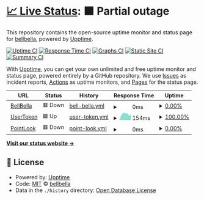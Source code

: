 # [📈 Live Status](https://bellbella.github.io/uptime): <!--live status--> **🟧 Partial outage**

This repository contains the open-source uptime monitor and status page for [bellbella](https://bellbella.github.io/uptime), powered by [Upptime](https://github.com/upptime/upptime).

[![Uptime CI](https://github.com/bellbella/uptime/workflows/Uptime%20CI/badge.svg)](https://github.com/bellbella/uptime/actions?query=workflow%3A%22Uptime+CI%22)
[![Response Time CI](https://github.com/bellbella/uptime/workflows/Response%20Time%20CI/badge.svg)](https://github.com/bellbella/uptime/actions?query=workflow%3A%22Response+Time+CI%22)
[![Graphs CI](https://github.com/bellbella/uptime/workflows/Graphs%20CI/badge.svg)](https://github.com/bellbella/uptime/actions?query=workflow%3A%22Graphs+CI%22)
[![Static Site CI](https://github.com/bellbella/uptime/workflows/Static%20Site%20CI/badge.svg)](https://github.com/bellbella/uptime/actions?query=workflow%3A%22Static+Site+CI%22)
[![Summary CI](https://github.com/bellbella/uptime/workflows/Summary%20CI/badge.svg)](https://github.com/bellbella/uptime/actions?query=workflow%3A%22Summary+CI%22)

With [Upptime](https://upptime.js.org), you can get your own unlimited and free uptime monitor and status page, powered entirely by a GitHub repository. We use [Issues](https://github.com/bellbella/uptime/issues) as incident reports, [Actions](https://github.com/bellbella/uptime/actions) as uptime monitors, and [Pages](https://bellbella.github.io/uptime) for the status page.

<!--start: status pages-->
<!-- This summary is generated by Upptime (https://github.com/upptime/upptime) -->
<!-- Do not edit this manually, your changes will be overwritten -->
<!-- prettier-ignore -->
| URL | Status | History | Response Time | Uptime |
| --- | ------ | ------- | ------------- | ------ |
| <img alt="" src="https://icons.duckduckgo.com/ip3/www.bellbella.com.ico" height="13"> [BellBella](https://www.bellbella.com) | 🟥 Down | [bell-bella.yml](https://github.com/bellbella/uptime/commits/HEAD/history/bell-bella.yml) | <details><summary><img alt="Response time graph" src="./graphs/bell-bella/response-time-week.png" height="20"> 0ms</summary><br><a href="https://bellbella.github.io/uptime/history/bell-bella"><img alt="Response time 0" src="https://img.shields.io/endpoint?url=https%3A%2F%2Fraw.githubusercontent.com%2Fbellbella%2Fuptime%2FHEAD%2Fapi%2Fbell-bella%2Fresponse-time.json"></a><br><a href="https://bellbella.github.io/uptime/history/bell-bella"><img alt="24-hour response time 0" src="https://img.shields.io/endpoint?url=https%3A%2F%2Fraw.githubusercontent.com%2Fbellbella%2Fuptime%2FHEAD%2Fapi%2Fbell-bella%2Fresponse-time-day.json"></a><br><a href="https://bellbella.github.io/uptime/history/bell-bella"><img alt="7-day response time 0" src="https://img.shields.io/endpoint?url=https%3A%2F%2Fraw.githubusercontent.com%2Fbellbella%2Fuptime%2FHEAD%2Fapi%2Fbell-bella%2Fresponse-time-week.json"></a><br><a href="https://bellbella.github.io/uptime/history/bell-bella"><img alt="30-day response time 0" src="https://img.shields.io/endpoint?url=https%3A%2F%2Fraw.githubusercontent.com%2Fbellbella%2Fuptime%2FHEAD%2Fapi%2Fbell-bella%2Fresponse-time-month.json"></a><br><a href="https://bellbella.github.io/uptime/history/bell-bella"><img alt="1-year response time 0" src="https://img.shields.io/endpoint?url=https%3A%2F%2Fraw.githubusercontent.com%2Fbellbella%2Fuptime%2FHEAD%2Fapi%2Fbell-bella%2Fresponse-time-year.json"></a></details> | <details><summary><a href="https://bellbella.github.io/uptime/history/bell-bella">0.00%</a></summary><a href="https://bellbella.github.io/uptime/history/bell-bella"><img alt="All-time uptime 13.22%" src="https://img.shields.io/endpoint?url=https%3A%2F%2Fraw.githubusercontent.com%2Fbellbella%2Fuptime%2FHEAD%2Fapi%2Fbell-bella%2Fuptime.json"></a><br><a href="https://bellbella.github.io/uptime/history/bell-bella"><img alt="24-hour uptime 0.00%" src="https://img.shields.io/endpoint?url=https%3A%2F%2Fraw.githubusercontent.com%2Fbellbella%2Fuptime%2FHEAD%2Fapi%2Fbell-bella%2Fuptime-day.json"></a><br><a href="https://bellbella.github.io/uptime/history/bell-bella"><img alt="7-day uptime 0.00%" src="https://img.shields.io/endpoint?url=https%3A%2F%2Fraw.githubusercontent.com%2Fbellbella%2Fuptime%2FHEAD%2Fapi%2Fbell-bella%2Fuptime-week.json"></a><br><a href="https://bellbella.github.io/uptime/history/bell-bella"><img alt="30-day uptime 1.38%" src="https://img.shields.io/endpoint?url=https%3A%2F%2Fraw.githubusercontent.com%2Fbellbella%2Fuptime%2FHEAD%2Fapi%2Fbell-bella%2Fuptime-month.json"></a><br><a href="https://bellbella.github.io/uptime/history/bell-bella"><img alt="1-year uptime 0.00%" src="https://img.shields.io/endpoint?url=https%3A%2F%2Fraw.githubusercontent.com%2Fbellbella%2Fuptime%2FHEAD%2Fapi%2Fbell-bella%2Fuptime-year.json"></a></details>
| <img alt="" src="https://icons.duckduckgo.com/ip3/www.usertoken.com.ico" height="13"> [UserToken](https://www.usertoken.com) | 🟩 Up | [user-token.yml](https://github.com/bellbella/uptime/commits/HEAD/history/user-token.yml) | <details><summary><img alt="Response time graph" src="./graphs/user-token/response-time-week.png" height="20"> 154ms</summary><br><a href="https://bellbella.github.io/uptime/history/user-token"><img alt="Response time 180" src="https://img.shields.io/endpoint?url=https%3A%2F%2Fraw.githubusercontent.com%2Fbellbella%2Fuptime%2FHEAD%2Fapi%2Fuser-token%2Fresponse-time.json"></a><br><a href="https://bellbella.github.io/uptime/history/user-token"><img alt="24-hour response time 121" src="https://img.shields.io/endpoint?url=https%3A%2F%2Fraw.githubusercontent.com%2Fbellbella%2Fuptime%2FHEAD%2Fapi%2Fuser-token%2Fresponse-time-day.json"></a><br><a href="https://bellbella.github.io/uptime/history/user-token"><img alt="7-day response time 154" src="https://img.shields.io/endpoint?url=https%3A%2F%2Fraw.githubusercontent.com%2Fbellbella%2Fuptime%2FHEAD%2Fapi%2Fuser-token%2Fresponse-time-week.json"></a><br><a href="https://bellbella.github.io/uptime/history/user-token"><img alt="30-day response time 176" src="https://img.shields.io/endpoint?url=https%3A%2F%2Fraw.githubusercontent.com%2Fbellbella%2Fuptime%2FHEAD%2Fapi%2Fuser-token%2Fresponse-time-month.json"></a><br><a href="https://bellbella.github.io/uptime/history/user-token"><img alt="1-year response time 178" src="https://img.shields.io/endpoint?url=https%3A%2F%2Fraw.githubusercontent.com%2Fbellbella%2Fuptime%2FHEAD%2Fapi%2Fuser-token%2Fresponse-time-year.json"></a></details> | <details><summary><a href="https://bellbella.github.io/uptime/history/user-token">100.00%</a></summary><a href="https://bellbella.github.io/uptime/history/user-token"><img alt="All-time uptime 51.48%" src="https://img.shields.io/endpoint?url=https%3A%2F%2Fraw.githubusercontent.com%2Fbellbella%2Fuptime%2FHEAD%2Fapi%2Fuser-token%2Fuptime.json"></a><br><a href="https://bellbella.github.io/uptime/history/user-token"><img alt="24-hour uptime 100.00%" src="https://img.shields.io/endpoint?url=https%3A%2F%2Fraw.githubusercontent.com%2Fbellbella%2Fuptime%2FHEAD%2Fapi%2Fuser-token%2Fuptime-day.json"></a><br><a href="https://bellbella.github.io/uptime/history/user-token"><img alt="7-day uptime 100.00%" src="https://img.shields.io/endpoint?url=https%3A%2F%2Fraw.githubusercontent.com%2Fbellbella%2Fuptime%2FHEAD%2Fapi%2Fuser-token%2Fuptime-week.json"></a><br><a href="https://bellbella.github.io/uptime/history/user-token"><img alt="30-day uptime 100.00%" src="https://img.shields.io/endpoint?url=https%3A%2F%2Fraw.githubusercontent.com%2Fbellbella%2Fuptime%2FHEAD%2Fapi%2Fuser-token%2Fuptime-month.json"></a><br><a href="https://bellbella.github.io/uptime/history/user-token"><img alt="1-year uptime 99.99%" src="https://img.shields.io/endpoint?url=https%3A%2F%2Fraw.githubusercontent.com%2Fbellbella%2Fuptime%2FHEAD%2Fapi%2Fuser-token%2Fuptime-year.json"></a></details>
| <img alt="" src="https://icons.duckduckgo.com/ip3/www.pointlook.com.ico" height="13"> [PointLook](https://www.pointlook.com) | 🟥 Down | [point-look.yml](https://github.com/bellbella/uptime/commits/HEAD/history/point-look.yml) | <details><summary><img alt="Response time graph" src="./graphs/point-look/response-time-week.png" height="20"> 0ms</summary><br><a href="https://bellbella.github.io/uptime/history/point-look"><img alt="Response time 0" src="https://img.shields.io/endpoint?url=https%3A%2F%2Fraw.githubusercontent.com%2Fbellbella%2Fuptime%2FHEAD%2Fapi%2Fpoint-look%2Fresponse-time.json"></a><br><a href="https://bellbella.github.io/uptime/history/point-look"><img alt="24-hour response time 0" src="https://img.shields.io/endpoint?url=https%3A%2F%2Fraw.githubusercontent.com%2Fbellbella%2Fuptime%2FHEAD%2Fapi%2Fpoint-look%2Fresponse-time-day.json"></a><br><a href="https://bellbella.github.io/uptime/history/point-look"><img alt="7-day response time 0" src="https://img.shields.io/endpoint?url=https%3A%2F%2Fraw.githubusercontent.com%2Fbellbella%2Fuptime%2FHEAD%2Fapi%2Fpoint-look%2Fresponse-time-week.json"></a><br><a href="https://bellbella.github.io/uptime/history/point-look"><img alt="30-day response time 0" src="https://img.shields.io/endpoint?url=https%3A%2F%2Fraw.githubusercontent.com%2Fbellbella%2Fuptime%2FHEAD%2Fapi%2Fpoint-look%2Fresponse-time-month.json"></a><br><a href="https://bellbella.github.io/uptime/history/point-look"><img alt="1-year response time 0" src="https://img.shields.io/endpoint?url=https%3A%2F%2Fraw.githubusercontent.com%2Fbellbella%2Fuptime%2FHEAD%2Fapi%2Fpoint-look%2Fresponse-time-year.json"></a></details> | <details><summary><a href="https://bellbella.github.io/uptime/history/point-look">0.00%</a></summary><a href="https://bellbella.github.io/uptime/history/point-look"><img alt="All-time uptime 13.81%" src="https://img.shields.io/endpoint?url=https%3A%2F%2Fraw.githubusercontent.com%2Fbellbella%2Fuptime%2FHEAD%2Fapi%2Fpoint-look%2Fuptime.json"></a><br><a href="https://bellbella.github.io/uptime/history/point-look"><img alt="24-hour uptime 0.00%" src="https://img.shields.io/endpoint?url=https%3A%2F%2Fraw.githubusercontent.com%2Fbellbella%2Fuptime%2FHEAD%2Fapi%2Fpoint-look%2Fuptime-day.json"></a><br><a href="https://bellbella.github.io/uptime/history/point-look"><img alt="7-day uptime 0.00%" src="https://img.shields.io/endpoint?url=https%3A%2F%2Fraw.githubusercontent.com%2Fbellbella%2Fuptime%2FHEAD%2Fapi%2Fpoint-look%2Fuptime-week.json"></a><br><a href="https://bellbella.github.io/uptime/history/point-look"><img alt="30-day uptime 1.38%" src="https://img.shields.io/endpoint?url=https%3A%2F%2Fraw.githubusercontent.com%2Fbellbella%2Fuptime%2FHEAD%2Fapi%2Fpoint-look%2Fuptime-month.json"></a><br><a href="https://bellbella.github.io/uptime/history/point-look"><img alt="1-year uptime 0.00%" src="https://img.shields.io/endpoint?url=https%3A%2F%2Fraw.githubusercontent.com%2Fbellbella%2Fuptime%2FHEAD%2Fapi%2Fpoint-look%2Fuptime-year.json"></a></details>

<!--end: status pages-->

[**Visit our status website →**](https://bellbella.github.io/uptime)

## 📄 License

- Powered by: [Upptime](https://github.com/upptime/upptime)
- Code: [MIT](./LICENSE) © [bellbella](https://bellbella.github.io/uptime)
- Data in the `./history` directory: [Open Database License](https://opendatacommons.org/licenses/odbl/1-0/)
